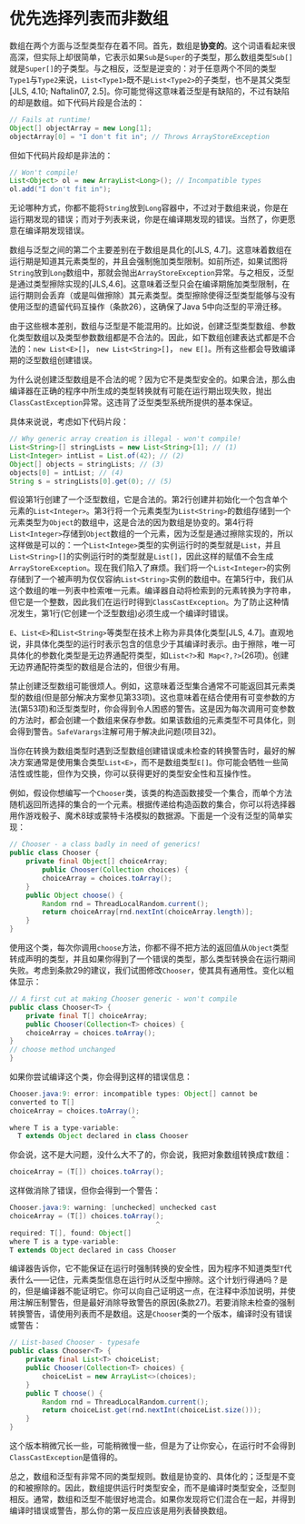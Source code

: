 # 优先选择列表而非数组

数组在两个方面与泛型类型存在着不同。首先，数组是**协变的**。这个词语看起来很高深，但实际上却很简单，它表示如果`Sub`是`Super`的子类型，那么数组类型`Sub[]`就是`Super[]`的子类型。与之相反，泛型是逆变的：对于任意两个不同的类型`Type1`与`Type2`来说，`List<Type1>`既不是`List<Type2>`的子类型，也不是其父类型[JLS, 4.10; Naftalin07, 2.5]。你可能觉得这意味着泛型是有缺陷的，不过有缺陷的却是数组。如下代码片段是合法的：

```java
// Fails at runtime!
Object[] objectArray = new Long[1];
objectArray[0] = "I don't fit in"; // Throws ArrayStoreException
```
但如下代码片段却是非法的：
```java
// Won't compile!
List<Object> ol = new ArrayList<Long>(); // Incompatible types
ol.add("I don't fit in");
```

无论哪种方式，你都不能将`String`放到`Long`容器中，不过对于数组来说，你是在运行期发现的错误；而对于列表来说，你是在编译期发现的错误。当然了，你更愿意在编译期发现错误。

数组与泛型之间的第二个主要差别在于数组是具化的[JLS, 4.7]。这意味着数组在运行期是知道其元素类型的，并且会强制施加类型限制。如前所述，如果试图将`String`放到`Long`数组中，那就会抛出`ArrayStoreException`异常。与之相反，泛型是通过类型擦除实现的[JLS,4.6]。这意味着泛型只会在编译期施加类型限制，在运行期则会丢弃（或是叫做擦除）其元素类型。类型擦除使得泛型类型能够与没有使用泛型的遗留代码互操作（条款26），这确保了Java 5中向泛型的平滑迁移。

由于这些根本差别，数组与泛型是不能混用的。比如说，创建泛型类型数组、参数化类型数组以及类型参数数组都是不合法的。因此，如下数组创建表达式都是不合法的：`new List<E>[]`， `new List<String>[]`， `new E[]`。所有这些都会导致编译期的泛型数组创建错误。

为什么说创建泛型数组是不合法的呢？因为它不是类型安全的。如果合法，那么由编译器在正确的程序中所生成的类型转换就有可能在运行期出现失败，抛出`ClassCastException`异常。这违背了泛型类型系统所提供的基本保证。

具体来说说，考虑如下代码片段：

```java
// Why generic array creation is illegal - won't compile!
List<String>[] stringLists = new List<String>[1]; // (1)
List<Integer> intList = List.of(42); // (2)
Object[] objects = stringLists; // (3)
objects[0] = intList; // (4)
String s = stringLists[0].get(0); // (5)
```

假设第1行创建了一个泛型数组，它是合法的。第2行创建并初始化一个包含单个元素的`List<Integer>`。第3行将一个元素类型为`List<String>`的数组存储到一个元素类型为`Object`的数组中，这是合法的因为数组是协变的。第4行将`List<Integer>`存储到`Object`数组的一个元素，因为泛型是通过擦除实现的，所以这样做是可以的：一个`List<Intege>`类型的实例运行时的类型就是`List`，并且` List<String>[]`的实例运行时的类型就是`List[]`，因此这样的赋值不会生成`ArrayStoreException`。现在我们陷入了麻烦。我们将一个`List<Integer>`的实例存储到了一个被声明为仅仅容纳` List<String> `实例的数组中。在第5行中，我们从这个数组的唯一列表中检索唯一元素。编译器自动将检索到的元素转换为字符串，但它是一个整数，因此我们在运行时得到`ClassCastException`。为了防止这种情况发生，第1行(它创建一个泛型数组)必须生成一个编译时错误。

`E`、`List<E>`和`List<String>`等类型在技术上称为非具体化类型[JLS, 4.7]。直观地说，非具体化类型的运行时表示包含的信息少于其编译时表示。由于擦除，唯一可具体化的参数化类型是无边界通配符类型，如`List<?>`和` Map<?,?>`(26项)。创建无边界通配符类型的数组是合法的，但很少有用。

禁止创建泛型数组可能很烦人。例如，这意味着泛型集合通常不可能返回其元素类型的数组(但是部分解决方案参见第33项)。这也意味着在结合使用有可变参数的方法(第53项)和泛型类型时，你会得到令人困惑的警告。这是因为每次调用可变参数的方法时，都会创建一个数组来保存参数。如果该数组的元素类型不可具体化，则会得到警告。`SafeVarargs`注解可用于解决此问题(项目32)。

当你在转换为数组类型时遇到泛型数组创建错误或未检查的转换警告时，最好的解决方案通常是使用集合类型`List<E>`，而不是数组类型`E[]`。你可能会牺牲一些简洁性或性能，但作为交换，你可以获得更好的类型安全性和互操作性。

例如，假设你想编写一个`Chooser`类，该类的构造函数接受一个集合，而单个方法随机返回所选择的集合的一个元素。根据传递给构造函数的集合，你可以将选择器用作游戏骰子、魔术8球或蒙特卡洛模拟的数据源。下面是一个没有泛型的简单实现：

```java
// Chooser - a class badly in need of generics!
public class Chooser {
    private final Object[] choiceArray;
        public Chooser(Collection choices) {
        choiceArray = choices.toArray();
    }
    public Object choose() {
        Random rnd = ThreadLocalRandom.current();
        return choiceArray[rnd.nextInt(choiceArray.length)];
	}
}
```

使用这个类，每次你调用`choose`方法，你都不得不把方法的返回值从`Object`类型转成声明的类型，并且如果你得到了一个错误的类型，那么类型转换会在运行期间失败。考虑到条款29的建议，我们试图修改`Chooser`，使其具有通用性。变化以粗体显示：

```java
// A first cut at making Chooser generic - won't compile
public class Chooser<T> {
    private final T[] choiceArray;
    public Chooser(Collection<T> choices) {
    choiceArray = choices.toArray();
}
// choose method unchanged
}
```

如果你尝试编译这个类，你会得到这样的错误信息：

```java
Chooser.java:9: error: incompatible types: Object[] cannot be
converted to T[]
choiceArray = choices.toArray();
							  ^
where T is a type-variable:
  T extends Object declared in class Chooser
```

你会说，这不是大问题，没什么大不了的，你会说，我把对象数组转换成`T`数组：

```java
choiceArray = (T[]) choices.toArray();
```

这样做消除了错误，但你会得到一个警告：

```java
Chooser.java:9: warning: [unchecked] unchecked cast
choiceArray = (T[]) choices.toArray();
                                    ^
required: T[], found: Object[]
where T is a type-variable:
T extends Object declared in cass Chooser
```

编译器告诉你，它不能保证在运行时强制转换的安全性，因为程序不知道类型`T`代表什么——记住，元素类型信息在运行时从泛型中擦除。这个计划行得通吗？是的，但是编译器不能证明它。你可以向自己证明这一点，在注释中添加说明，并使用注解压制警告，但是最好消除导致警告的原因(条款27)。若要消除未检查的强制转换警告，请使用列表而不是数组。这是`Chooser`类的一个版本，编译时没有错误或警告：

```java
// List-based Chooser - typesafe
public class Chooser<T> {
    private final List<T> choiceList;
    public Chooser(Collection<T> choices) {
    	choiceList = new ArrayList<>(choices);
    }
    public T choose() {
        Random rnd = ThreadLocalRandom.current();
        return choiceList.get(rnd.nextInt(choiceList.size()));
	}
}
```

这个版本稍微冗长一些，可能稍微慢一些，但是为了让你安心，在运行时不会得到`ClassCastException`是值得的。

总之，数组和泛型有非常不同的类型规则。数组是协变的、具体化的；泛型是不变的和被擦除的。因此，数组提供运行时类型安全，而不是编译时类型安全，泛型则相反。通常，数组和泛型不能很好地混合。如果你发现将它们混合在一起，并得到编译时错误或警告，那么你的第一反应应该是用列表替换数组。